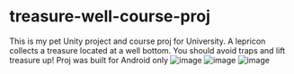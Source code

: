 # treasure-well-course-proj
This is my pet Unity project and course proj for University. A lepricon collects a treasure located at a well bottom. You should avoid traps and lift treasure up! Proj was built for Android only
![image](https://user-images.githubusercontent.com/56413891/126699220-38959456-e382-4dc2-8210-63653303cc96.png)
![image](https://user-images.githubusercontent.com/56413891/126699480-49dc5689-9000-4583-862e-564e7dd331c5.png)
![image](https://user-images.githubusercontent.com/56413891/126699529-1c609b9f-89c3-42cd-b391-439f1f4658a2.png)
